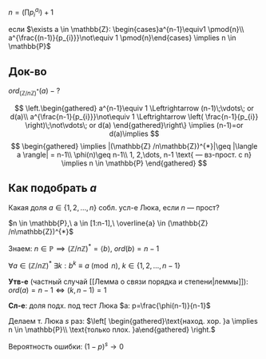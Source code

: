 $n = (\prod\limits p_{i}^{a_{i}})+1$

если $\exists a \in \mathbb{Z}: \begin{cases}a^{n-1}\equiv1 \pmod{n}\\ a^{\frac{(n-1)}{p_{i}}}\not\equiv 1 \pmod{n}\end{cases} \implies n \in \mathbb{P}$

## Док-во

$or d_{(\mathbb{Z} /n\mathbb{Z})^{*}}(a)-?$

$$
\left.\begin{gathered}
a^{n-1}\equiv 1 \Leftrightarrow (n-1)\;\vdots\; or d(a)\\
a^{\frac{n-1}{p_{i}}}\not\equiv 1 \Leftrightarrow \left( \frac{n-1}{p_{i}}  \right)\;\not\vdots\; or d(a)
\end{gathered}\right\} \implies (n-1)=or d(a)\implies
$$
$$
\begin{gathered}
\implies |(\mathbb{Z} /n\mathbb{Z})^{*}|\geq |\langle a \rangle| = n-1\\
\phi(n)\geq n-1\\
1, 2,\dots, n-1 \text{ — вз-прост. с n} \implies n \in \mathbb{P}
\end{gathered}
$$

##  Как подобрать $a$

Какая доля $a \in \{ 1, 2, \dots , n \}$ собл. усл-е Люка, если $n$ — прост?

$n \in \mathbb{P},\ a \in [1:n-1],\ \overline{a} \in (\mathbb{Z} /n\mathbb{Z})^{*}$

Знаем: $n \in \mathbb{P} \implies (\mathbb{Z} /n\mathbb{Z})^{*} = \langle b \rangle,\ or d(b)=n-1$

$\forall a \in (\mathbb{Z} /n\mathbb{Z})^{*}\ \exists k: b^{k}\equiv a \pmod{n},\ k \in \{ 1, 2, \dots, n-1 \}$

**Утв-е** (частный случай [[Лемма о связи порядка и степени|леммы]]): $or d(a)=n-1 \Leftrightarrow (k, n-1)=1$ 

**Сл-е**: доля подх. под тест Люка $a: p=\frac{\phi(n-1)}{n-1}$

Делаем т. Люка $s$ раз: $\left[ \begin{gathered}\text{наход. хор. }a \implies n \in \mathbb{P}\\ \text{только плох. }a\end{gathered} \right.$

Вероятность ошибки: $(1-p)^{s}\to0$